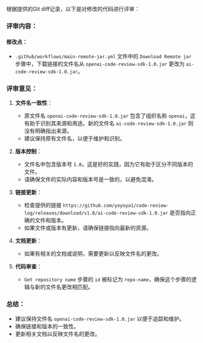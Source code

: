 根据提供的Git diff记录，以下是对修改的代码进行评审：

### 评审内容：

#### 修改点：
- `.github/workflows/main-remote-jar.yml` 文件中的 `Download Remote jar` 步骤中，下载链接的文件名从 `openai-code-review-sdk-1.0.jar` 更改为 `ai-code-review-sdk-1.0.jar`。

### 评审意见：

1. **文件名一致性**：
   - 原文件名 `openai-code-review-sdk-1.0.jar` 包含了组织名称 `openai`，这有助于识别其来源和用途。新的文件名 `ai-code-review-sdk-1.0.jar` 则没有明确指出来源。
   - 建议保持原有文件名，以便于维护和识别。

2. **版本控制**：
   - 文件名中包含版本号 `1.0`，这是好的实践，因为它有助于区分不同版本的文件。
   - 请确保文件的实际内容和版本号是一致的，以避免混淆。

3. **链接更新**：
   - 检查提供的链接 `https://github.com/yoyoya1/code-review-log/releases/download/v1.0/ai-code-review-sdk-1.0.jar` 是否指向正确的文件和版本。
   - 如果文件或版本有更新，请确保链接指向最新的资源。

4. **文档更新**：
   - 如果有相关的文档或说明，需要更新以反映文件名的更改。

5. **代码审查**：
   - `Get repository name` 步骤的 `id` 被标记为 `repo-name`，确保这个步骤的逻辑与新的文件名更改相匹配。

### 总结：
- 建议保持文件名 `openai-code-review-sdk-1.0.jar` 以便于追踪和维护。
- 确保链接和版本的一致性。
- 更新相关文档以反映文件名的更改。